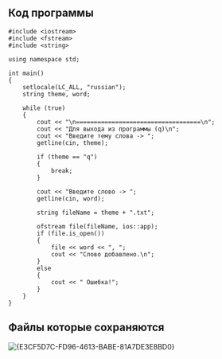 ## Код программы
```
#include <iostream>
#include <fstream>
#include <string>

using namespace std;

int main()
{
	setlocale(LC_ALL, "russian");
	string theme, word;

	while (true)
	{
		cout << "\n===================================\n";
		cout << "Для выхода из программы (q)\n";
		cout << "Введите тему слова -> ";
		getline(cin, theme);

		if (theme == "q")
		{
			break;
		}

		cout << "Введите слово -> ";
		getline(cin, word);

		string fileName = theme + ".txt";

		ofstream file(fileName, ios::app);
		if (file.is_open())
		{
			file << word << ", ";
			cout << "Слово добавлено.\n";
		}
		else
		{
			cout << " Ошибка!";
		}
	}
}
```


## Файлы которые сохраняются

![{E3CF5D7C-FD96-4613-BABE-81A7DE3E8BD0}](https://github.com/user-attachments/assets/78fbf93a-566f-43af-adf7-1997e4f4c79a)
